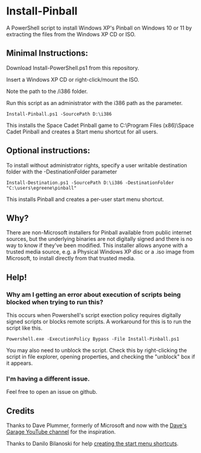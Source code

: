# Install-Pinball
A PowerShell script to install Windows XP's Pinball on Windows 10 or 11 by extracting the files from the Windows XP CD or ISO.

## Minimal Instructions:
Download Install-PowerShell.ps1 from this repository.

Insert a Windows XP CD or right-click/mount the ISO.

Note the path to the /i386 folder.

Run this script as an administrator with the i386 path as the parameter.

`Install-Pinball.ps1 -SourcePath D:\i386`

This installs the Space Cadet Pinball game to C:\Program Files (x86)\Space Cadet Pinball and creates a Start menu shortcut for all users.

## Optional instructions: 
To install without administrator rights, specify a user writable destination folder 
with the -DestinationFolder parameter

 `Install-Destination.ps1 -SourcePath D:\i386 -DestinationFolder "C:\users\egreene\pinball"`

 This installs Pinball and creates a per-user start menu shortcut.

## Why?
There are non-Microsoft installers for Pinball available from public internet sources, but the underlying binaries are not digitally signed and there is no way to know if they've been modified.  This installer allows anyone with a trusted media source, e.g. a Physical Windows XP disc or a .iso image from Microsoft, to install directly from that trusted media.

## Help!
### Why am I getting an error about execution of scripts being blocked when trying to run this?
This occurs when Powershell's script exection policy requires digitally signed scripts or blocks remote scripts.  A workaround for this is to run the script like this.

`Powershell.exe -ExecutionPolicy Bypass -File Install-Pinball.ps1`

You may also need to unblock the script.  Check this by right-clicking the script in file explorer, opening properties, and checking the "unblock" box if it appears.

### I'm having a different issue.
Feel free to open an issue on github.

## Credits
Thanks to Dave Plummer, formerly of Microsoft and now with the [Dave's Garage YouTube channel](https://www.youtube.com/watch?v=ThxdvEajK8g) for the inspiration.

Thanks to Danilo Bilanoski for help [creating the start menu shortcuts](https://medium.com/@dbilanoski/how-to-tuesdays-shortcuts-with-powershell-how-to-make-customize-and-point-them-to-places-1ee528af2763).


